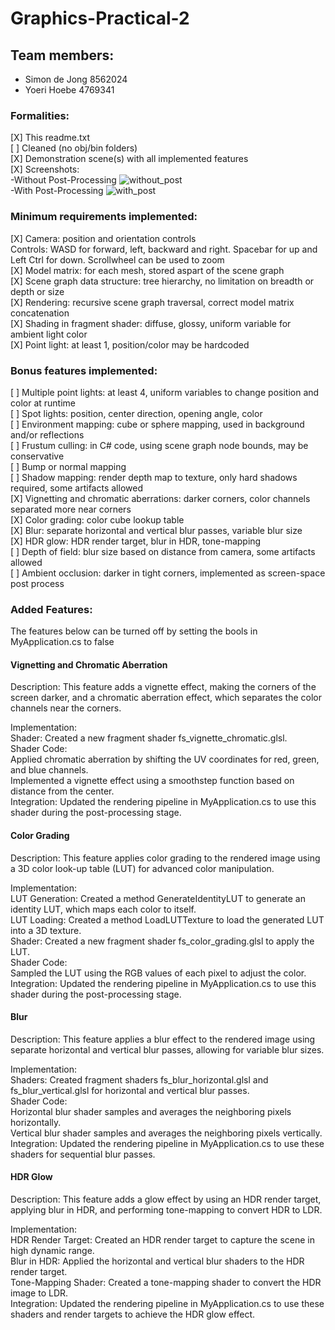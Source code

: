 # Graphics-Practical-2

## Team members:  
- Simon de Jong 8562024  
- Yoeri Hoebe 4769341 

### Formalities:   
[X]  This readme.txt   
[ \]  Cleaned (no obj/bin folders)   
[X]  Demonstration scene(s) with all implemented features     
[X] Screenshots:  
-Without Post-Processing
![without_post](https://github.com/StronkSimon/Graphics-Practical-2/assets/91748973/27f9e3ff-8cb5-4be4-9a61-5ee00fc7e331)  
-With Post-Processing
![with_post](https://github.com/StronkSimon/Graphics-Practical-2/assets/91748973/788c42b3-293b-4646-9f47-f5cad84f3f72)  
  
### Minimum requirements implemented:  
[X] Camera: position and orientation controls  
Controls: WASD for forward, left, backward and right. Spacebar for up and Left Ctrl for down. Scrollwheel can be used to zoom   
[X] Model matrix: for each mesh, stored aspart of the scene graph   
[X] Scene graph data structure: tree hierarchy, no limitation on breadth or depth or size  
[X] Rendering: recursive scene graph traversal, correct model matrix concatenation   
[X] Shading in fragment shader: diffuse, glossy, uniform variable for ambient light color  
[X] Point light: at least 1, position/color may be hardcoded  

### Bonus features implemented:  
[ \] Multiple point lights: at least 4, uniform variables to change position and color at runtime   
[ \] Spot lights: position, center direction, opening angle, color   
[ \] Environment mapping: cube or sphere mapping, used in background and/or reflections   
[ \] Frustum culling: in C# code, using scene graph node bounds, may be conservative   
[ \] Bump or normal mapping   
[ \] Shadow mapping: render depth map to texture, only hard shadows required, some artifacts allowed   
[X] Vignetting and chromatic aberrations: darker corners, color channels separated more near corners   
[X] Color grading: color cube lookup table   
[X] Blur: separate horizontal and vertical blur passes, variable blur size   
[X] HDR glow: HDR render target, blur in HDR, tone-mapping   
[ \] Depth of field: blur size based on distance from camera, some artifacts allowed   
[ \] Ambient occlusion: darker in tight corners, implemented as screen-space post process   

### Added Features:  
The features below can be turned off by setting the bools in MyApplication.cs to false
#### Vignetting and Chromatic Aberration  
Description: This feature adds a vignette effect, making the corners of the screen darker, and a chromatic aberration effect, which separates the color channels near the corners.  
  
Implementation:  
Shader: Created a new fragment shader fs_vignette_chromatic.glsl.  
Shader Code:  
Applied chromatic aberration by shifting the UV coordinates for red, green, and blue channels.  
Implemented a vignette effect using a smoothstep function based on distance from the center.  
Integration: Updated the rendering pipeline in MyApplication.cs to use this shader during the post-processing stage.  
  
#### Color Grading  
Description: This feature applies color grading to the rendered image using a 3D color look-up table (LUT) for advanced color manipulation.  
  
Implementation:  
LUT Generation: Created a method GenerateIdentityLUT to generate an identity LUT, which maps each color to itself.  
LUT Loading: Created a method LoadLUTTexture to load the generated LUT into a 3D texture.  
Shader: Created a new fragment shader fs_color_grading.glsl to apply the LUT.  
Shader Code:  
Sampled the LUT using the RGB values of each pixel to adjust the color.  
Integration: Updated the rendering pipeline in MyApplication.cs to use this shader during the post-processing stage.  
  
#### Blur  
Description: This feature applies a blur effect to the rendered image using separate horizontal and vertical blur passes, allowing for variable blur sizes.  
  
Implementation:  
Shaders: Created fragment shaders fs_blur_horizontal.glsl and fs_blur_vertical.glsl for horizontal and vertical blur passes.  
Shader Code:  
Horizontal blur shader samples and averages the neighboring pixels horizontally.  
Vertical blur shader samples and averages the neighboring pixels vertically.  
Integration: Updated the rendering pipeline in MyApplication.cs to use these shaders for sequential blur passes.  
  
#### HDR Glow  
Description: This feature adds a glow effect by using an HDR render target, applying blur in HDR, and performing tone-mapping to convert HDR to LDR.  
  
Implementation:  
HDR Render Target: Created an HDR render target to capture the scene in high dynamic range.  
Blur in HDR: Applied the horizontal and vertical blur shaders to the HDR render target.  
Tone-Mapping Shader: Created a tone-mapping shader to convert the HDR image to LDR.  
Integration: Updated the rendering pipeline in MyApplication.cs to use these shaders and render targets to achieve the HDR glow effect.  
